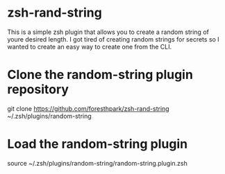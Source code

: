 # zsh-rand-string

This is a simple zsh plugin that allows you to create a random string of youre desired length. I got tired of creating random strings for secrets so I wanted to create an easy way to create one from the CLI.

# Clone the random-string plugin repository

git clone https://github.com/foresthpark/zsh-rand-string ~/.zsh/plugins/random-string

# Load the random-string plugin

source ~/.zsh/plugins/random-string/random-string.plugin.zsh



